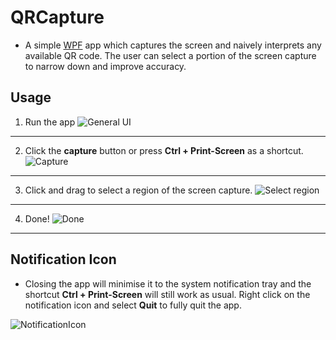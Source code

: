 # QRCapture

* A simple [WPF](https://docs.microsoft.com/en-us/dotnet/desktop/wpf/overview) app which captures the screen and naively interprets any available QR code. The user can select a portion of the screen capture to narrow down and improve accuracy.

## Usage
1) Run the app
    ![General UI](https://i.imgur.com/avU9aMM.png)

***

2) Click the **capture** button or press **Ctrl + Print-Screen** as a shortcut.
    ![Capture](https://i.imgur.com/p9M15VK.png)

***

3) Click and drag to select a region of the screen capture.
    ![Select region](https://i.imgur.com/fBSnIqt.png)

***

4) Done!
    ![Done](https://i.imgur.com/kKR7WS6.png)

***

## Notification Icon

* Closing the app will minimise it to the system notification tray and the shortcut **Ctrl + Print-Screen** will still work as usual. Right click on the notification icon and select **Quit** to fully quit the app.

![NotificationIcon](https://i.imgur.com/pmcoHcE.png)
